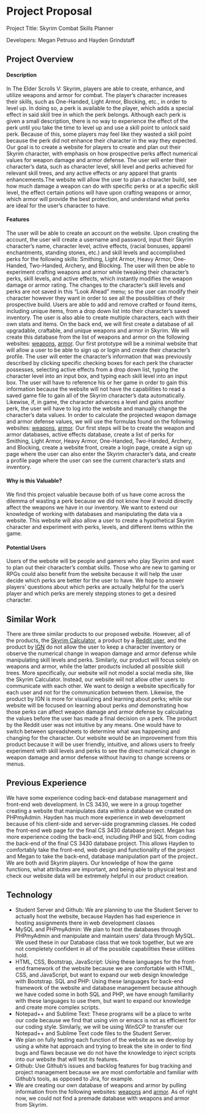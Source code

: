 # Project Proposal 
Project Title: Skyrim Combat Skills Planner

Developers: Megan Petruso and Hayden Grindstaff



## Project Overview
#### Description 
In The Elder Scrolls V: Skyrim, players are able to create, enhance, and utilize weapons and armor for combat. The player’s character increases their skills, such as One-Handed, Light Armor, Blocking, etc., in order to level up. In doing so, a perk is available to the player, which adds a special effect in said skill tree in which the perk belongs. Although each perk is given a small description, there is no way to experience the effect of the perk until you take the time to level up and use a skill point to unlock said perk. Because of this, some players may feel like they wasted a skill point because the perk did not enhance their character in the way they expected. Our goal is to create a website for players to create and plan out their Skyrim character, with emphasis on how prospective perks affect numerical values for weapon damage and armor defense. The user will enter their character’s data, such as character level, skill level and perks achieved for relevant skill trees, and any active effects or any apparel that grants enhancements.The website will allow the user to plan a character build, see how much damage a weapon can do with specific perks or at a specific skill level, the effect certain potions will have upon crafting weapons or armor, which armor will provide the best protection, and understand what perks are ideal for the user’s character to have.

#### Features
The user will be able to create an account on the website. Upon creating the account, the user will create a username and password, input their Skyrim character’s name, character level, active effects, (racial bonuses, apparel enchantments, standing stones, etc.) and skill levels and accomplished perks for the following skills: Smithing, Light Armor, Heavy Armor, One-Handed, Two-Handed, Archery, and Blocking. The user will then be able to experiment crafting weapons and armor while tweaking their character’s perks, skill levels, and active effects, which instantly modifies the weapon damage or armor rating. The changes to the character’s skill levels and perks are not saved in this “Look Ahead” menu; so the user can modify their character however they want in order to see all the possibilities of their prospective build. Users are able to add and remove crafted or found items, including unique items, from a drop down list into their character’s saved inventory. The user is also able to create multiple characters, each with their own stats and items. On the back end, we will first create a database of all upgradable, craftable, and unique weapons and armor in Skyrim. We will create this database from the list of weapons and armor on the following websites: [weapons](http://elderscrolls.wikia.com/wiki/Weapons_(Skyrim)), [armor](http://elderscrolls.wikia.com/wiki/Armor_(Skyrim)). Our first prototype will be a minimal website that will allow a user to be able to sign up or login and create their character’s profile. The user will enter the character’s information that was previously described by clicking specific checking boxes for each perk the character possesses, selecting active effects from a drop down list, typing the character level into an input box, and typing each skill level into an input box. The user will have to reference his or her game in order to gain this information because the website will not have the capabilities to read a saved game file to gain all of the Skyrim character’s data automatically. Likewise, if, in game, the character advances a level and gains another perk, the user will have to log into the website and manually change the character’s data values. In order to calculate the projected weapon damage and armor defense values, we will use the formulas found on the following websites: [weapons](https://skyrim.gamepedia.com/Damage), [armor](https://skyrim.gamepedia.com/Armor). Our first steps will be to create the weapon and armor databases, active effects database, create a list of perks for Smithing, Light Armor, Heavy Armor, One-Handed, Two-Handed, Archery, and Blocking, create a website front, create a login page, create a sign up page where the user can also enter the Skyrim character’s data, and create a profile page where the user can see the current character’s stats and inventory.

#### Why is this Valuable?
We find this project valuable because both of us have come across the dilemma of wasting a perk because we did not know how it would directly affect the weapons we have in our inventory. We want to extend our knowledge of working with databases and manipulating the data via a website. This website will also allow a user to create a hypothetical Skyrim character and experiment with perks, levels, and different items within the game.

#### Potential Users
Users of the website will be people and gamers who play Skyrim and want to plan out their character’s combat skills. Those who are new to gaming or RPGs could also benefit from the website because it will help the user decide which perks are better for the user to have. We hope to answer players’ questions about which perks are actually helpful for the user’s player and which perks are merely stepping stones to get a desired character.

## Similar Work
There are three similar products to our proposed website. However, all of the products, the [Skyrim Calculator](https://skyrimcalculator.com/plan), a product by a [Reddit user](https://www.reddit.com/r/skyrim/comments/50d750/skyrim_character_planning_spreadsheet/), and the product by [IGN](http://www.ign.com/builds/the-elder-scrolls-5-skyrim/create) do not allow the user to keep a character inventory or observe the numerical change in weapon damage and armor defense while manipulating skill levels and perks. Similarly, our product will focus solely on weapons and armor, while the latter products included all possible skill trees. More specifically, our website will not model a social media site, like the Skyrim Calculator. Instead, our website will not allow other users to communicate with each other. We want to design a website specifically for each user and not for the communication between them. Likewise, the product by IGN is more for visualizing and learning about perks; while our website will be focused on learning about perks *and* demonstrating how those perks can affect weapon damage and armor defense by calculating the values before the user has made a final decision on a perk. The product by the Reddit user was not intuitive by any means. One would have to switch between spreadsheets to determine what was happening and changing for the character. Our website would be an improvement from this product because it will be user friendly, intuitive, and allows users to freely experiment with skill levels and perks to see the direct numerical change in weapon damage and armor defense without having to change screens or menus.

## Previous Experience
We have some experience coding back-end database management and front-end web development. In CS 3430, we were in a group together creating a website that manipulates data within a database we created on PHPmyAdmin. Hayden has much more experience in web development because of his client-side and server-side programming classes. He coded the front-end web page for the final CS 3430 database project. Megan has more experience coding the back-end, including PHP and SQL from coding the back-end of the final CS 3430 database project. This allows Hayden to comfortably take the front-end, web design and functionality of the project and Megan to take the back-end, database manipulation part of the project.. We are both avid Skyrim players. Our knowledge of how the game functions, what attributes are important, and being able to physical test and check our website data will be extremely helpful in our product creation. 

## Technology
* Student Server and Github: We are planning to use the Student Server to actually host the website, because Hayden has had experience in hosting assignments there in web development classes
* MySQL and PHPmyAdmin: We plan to host the databases through PHPmyAdmin and manipulate and maintain users’ data through MySQL. We used these in our Database class that we took together, but we are not completely confident in all of the possible capabilities these utilities hold. 
* HTML, CSS, Bootstrap, JavaScript: Using these languages for the front-end framework of the website because we are comfortable with HTML, CSS, and JavaScript, but want to expand our web design knowledge with Bootstrap.
SQL and PHP: Using these languages for back-end framework of the website and database management because although we have coded some in both SQL and PHP, we have enough familiarity with these languages to use them, but want to expand our knowledge and create more complex scripts.
* Notepad++ and Sublime Text: These programs will be a place to write our code because we find that using vim or emacs is not as efficient for our coding style. Similarly, we will be using WinSCP to transfer our Notepad++ and Sublime Text code files to the Student Server.
* We plan on fully testing each function of the website as we develop by using a white hat approach and trying to break the site in order to find bugs and flaws because we do not have the knowledge to inject scripts into our website that will test its features.
* Github: Use Github’s issues and backlog features for bug tracking and project management because we are most comfortable and familiar with Github’s tools, as opposed to Jira, for example.
* We are creating our own database of weapons and armor by pulling information from the following websites: [weapons](http://elderscrolls.wikia.com/wiki/Weapons_(Skyrim)) and [armor](http://elderscrolls.wikia.com/wiki/Armor_(Skyrim)). As of right now, we could not find a premade database with weapons and armor from Skyrim.
